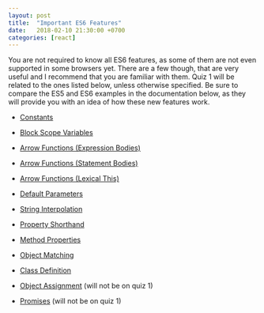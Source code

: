 ```yaml
---
layout: post
title:  "Important ES6 Features"
date:   2018-02-10 21:30:00 +0700
categories: [react]
---
```


You are not required to know all ES6 features, as some of them are not even supported
in some browsers yet. There are a few though, that are very useful and I recommend that you are familiar with them. Quiz 1 will be related to the ones listed below, unless otherwise specified.
Be sure to compare the ES5 and ES6 examples in the documentation below, as they will provide you with an idea of how these new features work.

- [Constants](http://es6-features.org/#Constants)

- [Block Scope Variables](http://es6-features.org/#BlockScopedVariables)

- [Arrow Functions (Expression Bodies)](http://es6-features.org/#ExpressionBodies)

- [Arrow Functions (Statement Bodies)](http://es6-features.org/#StatementBodies)

- [Arrow Functions (Lexical This)](http://es6-features.org/#Lexicalthis)

- [Default Parameters](http://es6-features.org/#DefaultParameterValues)

- [String Interpolation](http://es6-features.org/#StringInterpolation)

- [Property Shorthand](http://es6-features.org/#PropertyShorthand)

- [Method Properties](http://es6-features.org/#MethodProperties)

- [Object Matching](http://es6-features.org/#ObjectMatchingShorthandNotation)

- [Class Definition](http://es6-features.org/#ClassDefinition)

- [Object Assignment](http://es6-features.org/#ObjectPropertyAssignment) (will not be on quiz 1)

- [Promises](http://es6-features.org/#PromiseUsage) (will not be on quiz 1)
